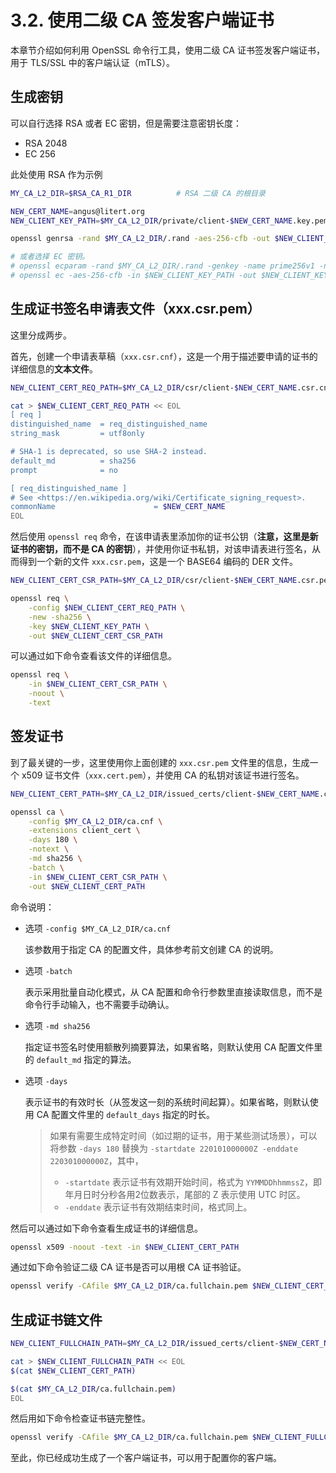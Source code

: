# 3.2. 使用二级 CA 签发客户端证书

本章节介绍如何利用 OpenSSL 命令行工具，使用二级 CA 证书签发客户端证书，用于 TLS/SSL 中的客户端认证（mTLS）。

## 生成密钥

可以自行选择 RSA 或者 EC 密钥，但是需要注意密钥长度：

- RSA 2048
- EC 256

此处使用 RSA 作为示例

```sh
MY_CA_L2_DIR=$RSA_CA_R1_DIR          # RSA 二级 CA 的根目录

NEW_CERT_NAME=angus@litert.org
NEW_CLIENT_KEY_PATH=$MY_CA_L2_DIR/private/client-$NEW_CERT_NAME.key.pem

openssl genrsa -rand $MY_CA_L2_DIR/.rand -aes-256-cfb -out $NEW_CLIENT_KEY_PATH 2048

# 或者选择 EC 密钥。
# openssl ecparam -rand $MY_CA_L2_DIR/.rand -genkey -name prime256v1 -noout -out $NEW_CLIENT_KEY_PATH
# openssl ec -aes-256-cfb -in $NEW_CLIENT_KEY_PATH -out $NEW_CLIENT_KEY_PATH
```

## 生成证书签名申请表文件（xxx.csr.pem）

这里分成两步。

首先，创建一个申请表草稿（`xxx.csr.cnf`），这是一个用于描述要申请的证书的详细信息的**文本文件**。

```sh
NEW_CLIENT_CERT_REQ_PATH=$MY_CA_L2_DIR/csr/client-$NEW_CERT_NAME.csr.cnf

cat > $NEW_CLIENT_CERT_REQ_PATH << EOL
[ req ]
distinguished_name  = req_distinguished_name
string_mask         = utf8only

# SHA-1 is deprecated, so use SHA-2 instead.
default_md          = sha256
prompt              = no

[ req_distinguished_name ]
# See <https://en.wikipedia.org/wiki/Certificate_signing_request>.
commonName                      = $NEW_CERT_NAME
EOL
```

然后使用 `openssl req` 命令，在该申请表里添加你的证书公钥（**注意，这里是新证书的密钥，而不是 CA 的密钥**），并使用你证书私钥，对该申请表进行签名，从而得到一个新的文件 `xxx.csr.pem`，这是一个 BASE64 编码的 DER 文件。

```sh
NEW_CLIENT_CERT_CSR_PATH=$MY_CA_L2_DIR/csr/client-$NEW_CERT_NAME.csr.pem

openssl req \
    -config $NEW_CLIENT_CERT_REQ_PATH \
    -new -sha256 \
    -key $NEW_CLIENT_KEY_PATH \
    -out $NEW_CLIENT_CERT_CSR_PATH
```

可以通过如下命令查看该文件的详细信息。

```sh
openssl req \
    -in $NEW_CLIENT_CERT_CSR_PATH \
    -noout \
    -text
```

## 签发证书

到了最关键的一步，这里使用你上面创建的 `xxx.csr.pem` 文件里的信息，生成一个 x509 证书文件（`xxx.cert.pem`），并使用 CA 的私钥对该证书进行签名。

```sh
NEW_CLIENT_CERT_PATH=$MY_CA_L2_DIR/issued_certs/client-$NEW_CERT_NAME.cert.pem

openssl ca \
    -config $MY_CA_L2_DIR/ca.cnf \
    -extensions client_cert \
    -days 180 \
    -notext \
    -md sha256 \
    -batch \
    -in $NEW_CLIENT_CERT_CSR_PATH \
    -out $NEW_CLIENT_CERT_PATH
```

命令说明：

- 选项 `-config $MY_CA_L2_DIR/ca.cnf`

    该参数用于指定 CA 的配置文件，具体参考前文创建 CA 的说明。

- 选项 `-batch`

    表示采用批量自动化模式，从 CA 配置和命令行参数里直接读取信息，而不是命令行手动输入，也不需要手动确认。

- 选项 `-md sha256`

    指定证书签名时使用额散列摘要算法，如果省略，则默认使用 CA 配置文件里的 `default_md` 指定的算法。

- 选项 `-days`

    表示证书的有效时长（从签发这一刻的系统时间起算）。如果省略，则默认使用 CA 配置文件里的 `default_days` 指定的时长。

    > 如果有需要生成特定时间（如过期的证书，用于某些测试场景），可以将参数 `-days 180` 替换为 `-startdate 220101000000Z -enddate 220301000000Z`，其中，
    >
    > - `-startdate` 表示证书有效期开始时间，格式为 `YYMMDDhhmmssZ`，即年月日时分秒各用2位数表示，尾部的 Z 表示使用 UTC 时区。
    > - `-enddate` 表示证书有效期结束时间，格式同上。

然后可以通过如下命令查看生成证书的详细信息。

```sh
openssl x509 -noout -text -in $NEW_CLIENT_CERT_PATH
```

通过如下命令验证二级 CA 证书是否可以用根 CA 证书验证。

```sh
openssl verify -CAfile $MY_CA_L2_DIR/ca.fullchain.pem $NEW_CLIENT_CERT_PATH
```

## 生成证书链文件

```sh
NEW_CLIENT_FULLCHAIN_PATH=$MY_CA_L2_DIR/issued_certs/client-$NEW_CERT_NAME.fullchain.pem

cat > $NEW_CLIENT_FULLCHAIN_PATH << EOL
$(cat $NEW_CLIENT_CERT_PATH)

$(cat $MY_CA_L2_DIR/ca.fullchain.pem)
EOL
```

然后用如下命令检查证书链完整性。

```sh
openssl verify -CAfile $MY_CA_L2_DIR/ca.fullchain.pem $NEW_CLIENT_FULLCHAIN_PATH
```

至此，你已经成功生成了一个客户端证书，可以用于配置你的客户端。

